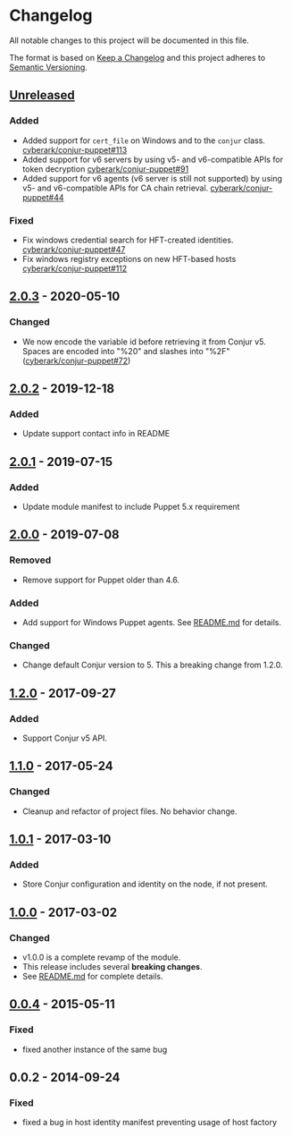 # Changelog
All notable changes to this project will be documented in this file.

The format is based on [Keep a Changelog](http://keepachangelog.com/en/1.0.0/)
and this project adheres to [Semantic Versioning](http://semver.org/spec/v2.0.0.html).

## [Unreleased]
### Added
- Added support for `cert_file` on Windows and to the `conjur` class.
  [cyberark/conjur-puppet#113](https://github.com/cyberark/conjur-puppet/issues/113)
- Added support for v6 servers by using v5- and v6-compatible APIs for token decryption
  [cyberark/conjur-puppet#91](https://github.com/org/repo/issues/91)
- Added support for v6 agents (v6 server is still not supported) by using v5- and
  v6-compatible APIs for CA chain retrieval.
  [cyberark/conjur-puppet#44](https://github.com/org/repo/issues/44)

### Fixed
- Fix windows credential search for HFT-created identities.
  [cyberark/conjur-puppet#47](https://github.com/org/repo/issues/47)
- Fix windows registry exceptions on new HFT-based hosts
  [cyberark/conjur-puppet#112](https://github.com/org/repo/issues/112)

## [2.0.3] - 2020-05-10
### Changed
- We now encode the variable id before retrieving it from Conjur v5.
  Spaces are encoded into "%20" and slashes into "%2F"
  ([cyberark/conjur-puppet#72](https://github.com/cyberark/conjur-puppet/issues/72))

## [2.0.2] - 2019-12-18
### Added
- Update support contact info in README

## [2.0.1] - 2019-07-15
### Added
- Update module manifest to include Puppet 5.x requirement

## [2.0.0] - 2019-07-08
### Removed
- Remove support for Puppet older than 4.6.

### Added
- Add support for Windows Puppet agents. See [README.md](README.md#windows) for details.

### Changed
- Change default Conjur version to 5. This a breaking change from 1.2.0.

## [1.2.0] - 2017-09-27
### Added
- Support Conjur v5 API.

## [1.1.0] - 2017-05-24
### Changed
- Cleanup and refactor of project files. No behavior change.

## [1.0.1] - 2017-03-10
### Added
- Store Conjur configuration and identity on the node, if not present.

## [1.0.0] - 2017-03-02
### Changed
- v1.0.0 is a complete revamp of the module.
- This release includes several **breaking changes**.
- See [README.md](README.md) for complete details.

## [0.0.4] - 2015-05-11
### Fixed
- fixed another instance of the same bug

## 0.0.2 - 2014-09-24
### Fixed
- fixed a bug in host identity manifest preventing usage of host factory

[Unreleased]: https://github.com/cyberark/conjur-puppet/compare/v2.0.3...HEAD
[2.0.3]: https://github.com/cyberark/conjur-puppet/compare/v2.0.2...v2.0.3
[2.0.2]: https://github.com/cyberark/conjur-puppet/compare/v2.0.1...v2.0.2
[2.0.1]: https://github.com/cyberark/conjur-puppet/compare/v2.0.0...v2.0.1
[2.0.0]: https://github.com/cyberark/conjur-puppet/compare/v1.2.0...v2.0.0
[1.2.0]: https://github.com/cyberark/conjur-puppet/compare/v1.1.0...v1.2.0
[1.1.0]: https://github.com/cyberark/conjur-puppet/compare/v1.0.1...v1.1.0
[1.0.1]: https://github.com/cyberark/conjur-puppet/compare/v1.0.0...v1.0.1
[1.0.0]: https://github.com/cyberark/conjur-puppet/compare/v0.0.4...v1.0.0
[0.0.4]: https://github.com/cyberark/conjur-puppet/compare/v0.0.2...v0.0.4
